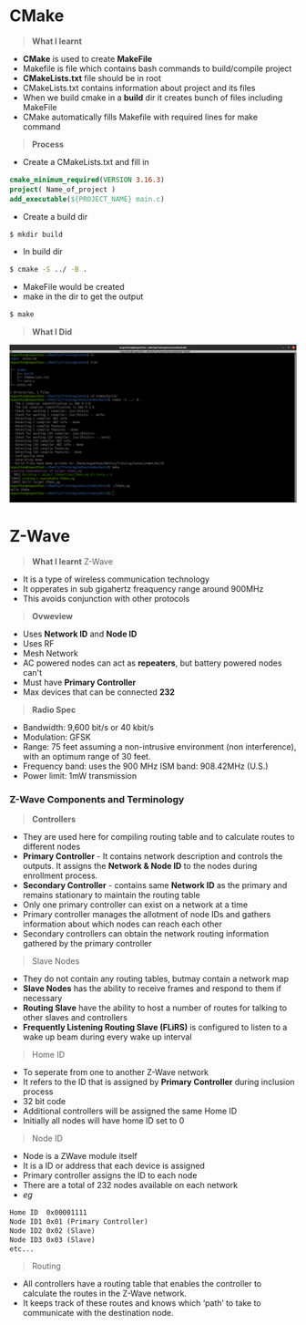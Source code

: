 # CMake

> **What I learnt**
* **CMake** is used to create **MakeFile**
* Makefile is file which contains bash commands to build/compile project
* **CMakeLists.txt** file should be in root 
* CMakeLists.txt contains information about project and its files
* When we build cmake in a **build** dir it creates bunch of files including MakeFile
* CMake automatically fills Makefile with required lines for make command

> **Process**
* Create a CMakeLists.txt and fill in
```cmake
cmake_minimum_required(VERSION 3.16.3)
project( Name_of_project )
add_executable(${PROJECT_NAME} main.c) 
```
* Create a build dir
```bash
$ mkdir build 
```
* In build dir 
```bash
$ cmake -S ../ -B . 
```
* MakeFile would be created 
* make in the dir to get the output
```bash
$ make
```
> **What I Did**
>
![Terminal](https://github.com/Mugunthan-N/Training/blob/master/notes/cmake/CMake_Screenshot.png)

# Z-Wave

> **What I learnt**
> Z-Wave
* It is a type of wireless communication technology
* It opperates in sub gigahertz freaquency range around 900MHz
* This avoids conjunction with other protocols

> **Ovweview**
* Uses **Network ID** and **Node ID**
* Uses RF
* Mesh Network
* AC powered nodes can act as **repeaters**, but battery powered nodes can't
* Must have **Primary Controller**
* Max devices that can be connected **232**

 > **Radio Spec**
 * Bandwidth: 9,600 bit/s or 40 kbit/s
 * Modulation: GFSK
 * Range: 75 feet assuming a non-intrusive environment (non interference), with an optimum range of 30 feet.
 * Frequency band: uses the 900 MHz ISM band: 908.42MHz (U.S.)
 * Power limit: 1mW transmission

### Z-Wave Components and Terminology
 > **Controllers**
 * They are used here for compiling routing table and to calculate routes to different nodes
 * **Primary Controller** - It contains network description and controls the outputs. It assigns the **Network & Node ID** to the nodes during enrollment process.
 * **Secondary Controller** - contains same **Network ID** as the primary and remains stationary to maintain the routing table
 * Only one primary controller can exist on a network at a time
 * Primary controller manages the allotment of node IDs and gathers information about which nodes can
 reach each other
 * Secondary controllers can obtain the network routing information gathered by the primary controller

 > Slave Nodes
 * They do not contain any routing tables, butmay contain a network map
 * **Slave Nodes** has the ability to receive frames and respond to them if necessary
 * **Routing Slave** have the ability to host a number of routes for talking to other slaves and controllers
 * **Frequently Listening Routing Slave (FLiRS)** is configured to listen to a wake up beam during every
 wake up interval

 > Home ID
 * To seperate from one to another Z-Wave network
 * It refers to the ID that is assigned by **Primary Controller** during inclusion process
 * 32 bit code 
 * Additional controllers will be assigned the same Home ID
 * Initially all nodes will have home ID set to 0

  > Node ID
  * Node is a ZWave module itself
  * It is a ID or address that each device is assigned
  * Primary controller assigns the ID to each node
  * There are a total of 232 nodes available on each network
  * *eg* 
  
  ```
  Home ID  0x00001111
  Node ID1 0x01 (Primary Controller)
  Node ID2 0x02 (Slave)
  Node ID3 0x03 (Slave)
  etc...
  ``` 
 > Routing
 * All controllers have a routing table that enables the controller to calculate the routes in the Z-Wave network.
 * It keeps track of these routes and knows which ‘path’ to take to communicate with the destination node. 